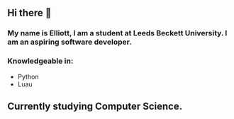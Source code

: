 ## Hi there 👋
### My name is Elliott, I am a student at Leeds Beckett University. I am an aspiring software developer.
### Knowledgeable in:
* Python
* Luau
## Currently studying Computer Science.
